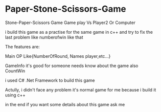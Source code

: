 # Paper-Stone-Scissors-Game
Stone-Paper-Scissors Game
Game play Vs Player2 Or Computer

i build this game as a practise for the same game in c++ and try to fix the last problem like numberofwin like that

The features are:

Main OP Like{NumberOfRound, Names player,etc...}

GameInfo it's good for someone needs know about the game also CountWin


i used C# .Net Framework to build this game

Actully, i didn't face any problem it's normal game for me because i build it using c++

in the end if you want some details about this game ask me